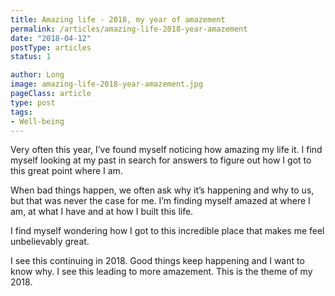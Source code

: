 ```yaml
---
title: Amazing life - 2018, my year of amazement
permalink: /articles/amazing-life-2018-year-amazement
date: "2018-04-12"
postType: articles
status: 1

author: Long
image: amazing-life-2018-year-amazement.jpg
pageClass: article
type: post
tags:
- Well-being
---
```


Very often this year, I’ve found myself noticing how amazing my life it. I find myself looking at my past in search for answers to figure out how I got to this great point where I am.

When bad things happen, we often ask why it’s happening and why to us, but that was never the case for me. I’m finding myself amazed at where I am, at what I have and at how I built this life.

I find myself wondering how I got to this incredible place that makes me feel unbelievably great.

I see this continuing in 2018. Good things keep happening and I want to know why. I see this leading to more amazement. This is the theme of my 2018.
